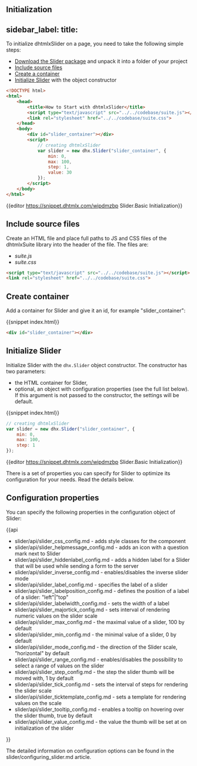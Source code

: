 Initialization
---
sidebar_label: 
title: 
---          

To initialize dhtmlxSlider on a page, you need to take the following simple steps:

- [Download the Slider package](https://dhtmlx.com/docs/products/dhtmlxSuite/download.shtml) and unpack it into a folder of your project
- [Include source files](#includesourcefiles)
- [Create a container](#createcontainer)
- [Initialize Slider](#initializeslider) with the object constructor

~~~html
<!DOCTYPE html>
<html>
    <head>
        <title>How to Start with dhtmlxSlider</title>         
        <script type="text/javascript" src="../../codebase/suite.js"></script>
        <link rel="stylesheet" href="../../codebase/suite.css">
    </head>
    <body>
        <div id="slider_container"></div>
        <script>
            // creating dhtmlxSlider 
            var slider = new dhx.Slider("slider_container", {
				min: 0,
				max: 100,
				step: 1,
				value: 30
			});
        </script>
    </body>
</html>
~~~

{{editor	https://snippet.dhtmlx.com/wipdmzbp	Slider.Basic Initialization}}

Include source files
--------------------

Create an HTML file and place full paths to JS and CSS files of the dhtmlxSuite library into the header of the file. The files are:

- *suite.js*
- *suite.css*

~~~html
<script type="text/javascript" src="../../codebase/suite.js"></script>
<link rel="stylesheet" href="../../codebase/suite.css">
~~~

Create container 
-----------------

Add a container for Slider and give it an id, for example "slider_container":

{{snippet	index.html}}
~~~html
<div id="slider_container"></div>
~~~

Initialize Slider
----------------------

Initialize Slider with the `dhx.Slider` object constructor. The constructor has two parameters:

- the HTML container for Slider,
- optional, an object with configuration properties (see the full list below). If this argument is not passed to the constructor, the settings will be default.

{{snippet	index.html}}
~~~js
// creating dhtmlxSlider
var slider = new dhx.Slider("slider_container", {
    min: 0,
	max: 100,
	step: 1
});
~~~

{{editor	https://snippet.dhtmlx.com/wipdmzbp	Slider.Basic Initialization}}

There is a set of properties you can specify for Slider to optimize its configuration for your needs. Read the details below.


Configuration properties
------------------------

You can specify the following properties in the configuration object of Slider:

{{api

- slider/api/slider_css_config.md - adds style classes for the component
- slider/api/slider_helpmessage_config.md - adds an icon with a question mark next to Slider
- slider/api/slider_hiddenlabel_config.md - adds a hidden label for a Slider that will be used while sending a form to the server
- slider/api/slider_inverse_config.md - enables/disables the inverse slider mode
- slider/api/slider_label_config.md - specifies the label of a slider
- slider/api/slider_labelposition_config.md - defines the position of a label of a slider: "left"|"top"
- slider/api/slider_labelwidth_config.md - sets the width of a label
- slider/api/slider_majortick_config.md - sets interval of rendering numeric values on the slider scale
- slider/api/slider_max_config.md - the maximal value of a slider, 100 by default
- slider/api/slider_min_config.md - the minimal value of a slider, 0 by default
- slider/api/slider_mode_config.md - the direction of the Slider scale, "horizontal" by default
- slider/api/slider_range_config.md - enables/disables the possibility to select a range of values on the slider
- slider/api/slider_step_config.md - the step the slider thumb will be moved with, 1 by default
- slider/api/slider_tick_config.md - sets the interval of steps for rendering the slider scale
- slider/api/slider_ticktemplate_config.md - sets a template for rendering values on the scale
- slider/api/slider_tooltip_config.md - enables a tooltip on hovering over the slider thumb, true by default
- slider/api/slider_value_config.md - the value the thumb will be set at on initialization of the slider


}}






The detailed information on configuration options can be found in the slider/configuring_slider.md article.

